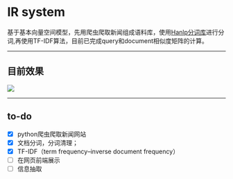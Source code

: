 # IR system

基于基本向量空间模型，先用爬虫爬取新闻组成语料库，使用[Hanlp分词库](https://github.com/hankcs/HanLP)进行分词,再使用TF-IDF算法，目前已完成query和document相似度矩阵的计算。
***
## 目前效果
![](http://photo.weibo.com/2817056541/talbum/detail/photo_id/4131683508900820)
***
## to-do
- [x] python爬虫爬取新闻网站
- [x] 文档分词，分词清理；
- [x] TF-IDF（term frequency–inverse document frequency）
- [ ] 在网页前端展示
- [ ] 信息抽取
